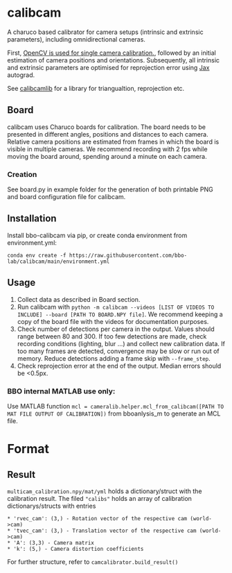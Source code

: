 # calibcam
A charuco based calibrator for camera setups (intrinsic and extrinsic parameters), including omnidirectional cameras.

First, [OpenCV is used for single camera calibration.](https://opencv.org/), followed by an initial estimation of camera positions and orientations.
Subsequently, all intrinsic and extrinsic parameters are optimised for reprojection error using [Jax](https://github.com/google/jax) autograd.

See [calibcamlib](https://github.com/bbo-lab/calibcamlib) for a library for triangualtion, reprojection etc.

## Board
calibcam uses Charuco boards for calibration. The board needs to be presented in different angles, positions and distances to each camera. Relative camera positions are estimated from frames in which the board is visible in multiple cameras. We recommend recording with 2 fps while moving the board around, spending around a minute on each camera.

### Creation

See board.py in example folder for the generation of both printable PNG and board configuration file for calibcam.

## Installation

Install bbo-calibcam via pip, or create conda environment from environment.yml:
```
conda env create -f https://raw.githubusercontent.com/bbo-lab/calibcam/main/environment.yml
```


## Usage

1. Collect data as described in Board section. 
2. Run calibcam with `python -m calibcam --videos [LIST OF VIDEOS TO INCLUDE] --board [PATH TO BOARD.NPY file]`. We recommend keeping a copy of the board file with the videos for documentation purposes. 
3. Check number of detections per camera in the output. Values should range between 80 and 300. If too few detections are made, check recording conditions (lighting, blur ...) and collect new calibration data. If too many frames are detected, convergence may be slow or run out of memory. Reduce detections adding a frame skip with `--frame_step`.
4. Check reprojection error at the end of the output. Median errors should be <0.5px.

### BBO internal MATLAB use only:
Use MATLAB function `mcl = cameralib.helper.mcl_from_calibcam([PATH TO MAT FILE OUTPUT OF CALIBRATION])` from bboanlysis_m to generate an MCL file.

# Format
## Result
`multicam_calibration.npy/mat/yml` holds a dictionary/struct with the calibration result. The filed `"calibs"` holds an array of calibration dictionarys/structs with entries
```
* 'rvec_cam': (3,) - Rotation vector of the respective cam (world->cam)
* 'tvec_cam': (3,) - Translation vector of the respective cam (world->cam)
* 'A': (3,3) - Camera matrix
* 'k': (5,) - Camera distortion coefficients
```
For further structure, refer to `camcalibrator.build_result()`

